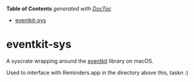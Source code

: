 <!-- START doctoc generated TOC please keep comment here to allow auto update -->
<!-- DON'T EDIT THIS SECTION, INSTEAD RE-RUN doctoc TO UPDATE -->
**Table of Contents**  *generated with [DocToc](https://github.com/thlorenz/doctoc)*

- [eventkit-sys](#eventkit-sys)

<!-- END doctoc generated TOC please keep comment here to allow auto update -->

# eventkit-sys

A syscrate wrapping around the [eventkit](https://developer.apple.com/documentation/eventkit)
library on macOS.

Used to interface with Reminders.app in the directory above this, taskn :)
